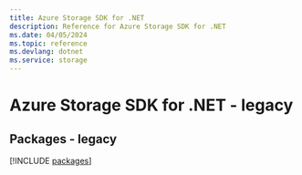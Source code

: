 ```yaml
---
title: Azure Storage SDK for .NET
description: Reference for Azure Storage SDK for .NET
ms.date: 04/05/2024
ms.topic: reference
ms.devlang: dotnet
ms.service: storage
---
```

# Azure Storage SDK for .NET - legacy
## Packages - legacy
[!INCLUDE [packages](storage-index.md)]
